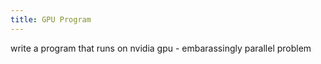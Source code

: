 ```yaml
---
title: GPU Program
---
```


write a program that runs on nvidia gpu - embarassingly parallel problem
